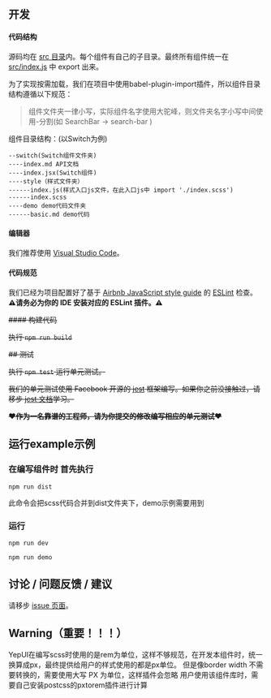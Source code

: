 ## 开发

#### 代码结构

源码均在 [src 目录](./src)内。每个组件有自己的子目录。最终所有组件统一在 [src/index.js](./src/index.js) 中 export 出来。


为了实现按需加载，我们在项目中使用babel-plugin-import插件，所以组件目录结构遵循以下规范：
> 组件文件夹一律小写，实际组件名字使用大驼峰，则文件夹名字小写中间使用-分割(如 SearchBar ->  search-bar )

组件目录结构：(以Switch为例)
```
--switch(Switch组件文件夹)
----index.md API文档
----index.jsx(Switch组件)
----style（样式文件夹）
------index.js(样式入口js文件，在此入口js中 import './index.scss')
------index.scss
----demo demo代码文件夹
------basic.md demo代码
```


#### 编辑器

我们推荐使用 [Visual Studio Code](https://code.visualstudio.com/)。

#### 代码规范

我们已经为项目配置好了基于 [Airbnb JavaScript style guide](https://github.com/airbnb/javascript) 的 [ESLint](https://eslint.org/) 检查。**⚠请务必为你的 IDE 安装对应的 ESLint 插件。⚠**

~~#### 构建代码~~

~~执行 `npm run build`~~

~~## 测试~~

~~执行 `npm test` 运行单元测试。~~

~~我们的单元测试使用 Facebook 开源的 [jest](https://facebook.github.io/jest/) 框架编写。如果你之前没接触过，请移步 [jest 文档](https://facebook.github.io/jest/docs/en/getting-started.html)学习。~~

~~**❤作为一名靠谱的工程师，请为你提交的修改编写相应的单元测试❤**~~


## 运行example示例

### 在编写组件时 首先执行

```
npm run dist
```
此命令会把scss代码合并到dist文件夹下，demo示例需要用到

### 运行

```
npm run dev

npm run demo

```


## 讨论 / 问题反馈 / 建议

请移步 [issue 页面](http://git.jd.com/JDC-FE/lrc-m/issues)。

## Warning（重要！！！）

YepUI在编写scss时使用的是rem为单位，这样不够规范，在开发本组件时，统一换算成px，最终提供给用户的样式使用的都是px单位。
但是像border width 不需要转换的，需要使用大写  PX 为单位，这样插件会忽略
用户使用该组件库时，需要自己安装postcss的pxtorem插件进行计算

